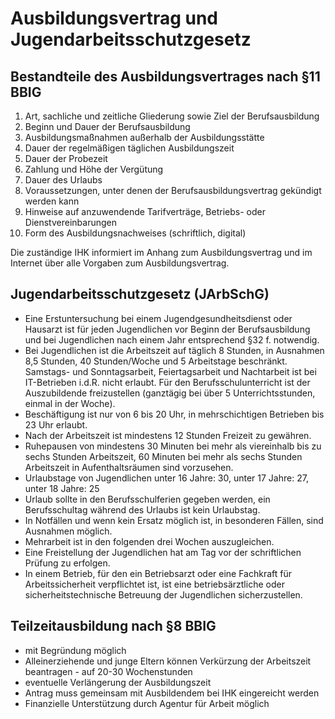 # Ausbildungsvertrag und Jugendarbeitsschutzgesetz

## Bestandteile des Ausbildungsvertrages nach §11 BBIG

1. Art, sachliche und zeitliche Gliederung sowie Ziel der Berufsausbildung
2. Beginn und Dauer der Berufsausbildung
3. Ausbildungsmaßnahmen außerhalb der Ausbildungsstätte
4. Dauer der regelmäßigen täglichen Ausbildungszeit
5. Dauer der Probezeit
6. Zahlung und Höhe der Vergütung
7. Dauer des Urlaubs
8. Voraussetzungen, unter denen der Berufsausbildungsvertrag gekündigt werden kann
9. Hinweise auf anzuwendende Tarifverträge, Betriebs- oder Dienstvereinbarungen
10. Form des Ausbildungsnachweises (schriftlich, digital)

Die zuständige IHK informiert im Anhang zum Ausbildungsvertrag und im Internet über alle Vorgaben zum Ausbildungsvertrag.


## Jugendarbeitsschutzgesetz (JArbSchG)

- Eine Erstuntersuchung bei einem Jugendgesundheitsdienst oder Hausarzt ist für jeden Jugendlichen vor Beginn der Berufsausbildung und bei Jugendlichen
nach einem Jahr entsprechend §32 f. notwendig.
- Bei Jugendlichen ist die Arbeitszeit auf täglich 8 Stunden, in Ausnahmen 8,5 Stunden, 40 Stunden/Woche und 5 Arbeitstage beschränkt. 
Samstags- und Sonntagsarbeit, Feiertagsarbeit und Nachtarbeit ist bei IT-Betrieben i.d.R. nicht erlaubt. 
Für den Berufsschulunterricht ist der Auszubildende freizustellen (ganztägig bei über 5 Unterrichtsstunden, einmal in der Woche).
- Beschäftigung ist nur von 6 bis 20 Uhr, in mehrschichtigen Betrieben bis 23 Uhr erlaubt.
- Nach der Arbeitszeit ist mindestens 12 Stunden Freizeit zu gewähren.
- Ruhepausen von mindestens 30 Minuten bei mehr als viereinhalb bis zu sechs Stunden Arbeitszeit, 60 Minuten bei mehr als sechs Stunden Arbeitszeit
in Aufenthaltsräumen sind vorzusehen.
- Urlaubstage von Jugendlichen unter 16 Jahre: 30, unter 17 Jahre: 27, unter 18 Jahre: 25
- Urlaub sollte in den Berufsschulferien gegeben werden, ein Berufsschultag während des Urlaubs ist kein Urlaubstag.
- In Notfällen und wenn kein Ersatz möglich ist, in besonderen Fällen, sind Ausnahmen möglich.
- Mehrarbeit ist in den folgenden drei Wochen auszugleichen.
- Eine Freistellung der Jugendlichen hat am Tag vor der schriftlichen Prüfung zu erfolgen.
- In einem Betrieb, für den ein Betriebsarzt oder eine Fachkraft für Arbeitssicherheit verpflichtet ist, ist eine betriebsärztliche oder sicherheitstechnische
Betreuung der Jugendlichen sicherzustellen.


## Teilzeitausbildung nach §8 BBIG

- mit Begründung möglich
- Alleinerziehende und junge Eltern können Verkürzung der Arbeitszeit beantragen - auf 20-30 Wochenstunden
- eventuelle Verlängerung der Ausbildungszeit
- Antrag muss gemeinsam mit Ausbildendem bei IHK eingereicht werden
- Finanzielle Unterstützung durch Agentur für Arbeit möglich

